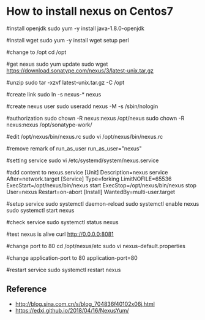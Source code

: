 # How to install nexus on Centos7

#install openjdk
sudo yum -y install java-1.8.0-openjdk

#install wget
sudo yum -y install wget setup perl

#change to /opt
cd /opt

#get nexus
sudo yum update
sudo wget https://download.sonatype.com/nexus/3/latest-unix.tar.gz

#unzip
sudo tar -xzvf latest-unix.tar.gz -C /opt

#create link
sudo ln -s nexus-* nexus

#create nexus user
sudo useradd nexus -M -s /sbin/nologin

#authorization
sudo chown -R nexus:nexus /opt/nexus
sudo chown -R nexus:nexus /opt/sonatype-work/

#edit /opt/nexus/bin/nexus.rc
sudo vi /opt/nexus/bin/nexus.rc

#remove remark of run_as_user
run_as_user="nexus"

#setting service
sudo vi /etc/systemd/system/nexus.service

#add content to nexus.service
[Unit]
Description=nexus service
After=network.target
[Service]
Type=forking
LimitNOFILE=65536
ExecStart=/opt/nexus/bin/nexus start
ExecStop=/opt/nexus/bin/nexus stop
User=nexus
Restart=on-abort
[Install]
WantedBy=multi-user.target

#setup service
sudo systemctl daemon-reload
sudo systemctl enable nexus
sudo systemctl start nexus

#check service
sudo systemctl status nexus

#test nexus is alive
curl http://0.0.0.0:8081

#change port to 80
cd /opt/nexus/etc
sudo vi nexus-default.properties

#change application-port to 80
application-port=80

#restart service
sudo systemctl restart nexus

## Reference 
* http://blog.sina.com.cn/s/blog_704836f40102x06j.html
* https://edxi.github.io/2018/04/16/NexusYum/
